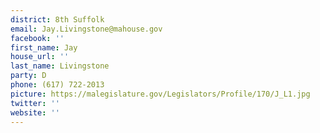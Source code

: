 ```yaml
---
district: 8th Suffolk
email: Jay.Livingstone@mahouse.gov
facebook: ''
first_name: Jay
house_url: ''
last_name: Livingstone
party: D
phone: (617) 722-2013
picture: https://malegislature.gov/Legislators/Profile/170/J_L1.jpg
twitter: ''
website: ''
---
```

